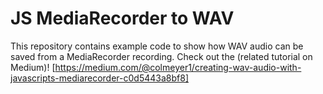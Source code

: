 # JS MediaRecorder to WAV

This repository contains example code to show how WAV audio can be saved from a MediaRecorder recording.
Check out the (related tutorial on Medium)! [https://medium.com/@colmeyer1/creating-wav-audio-with-javascripts-mediarecorder-c0d5443a8bf8]

